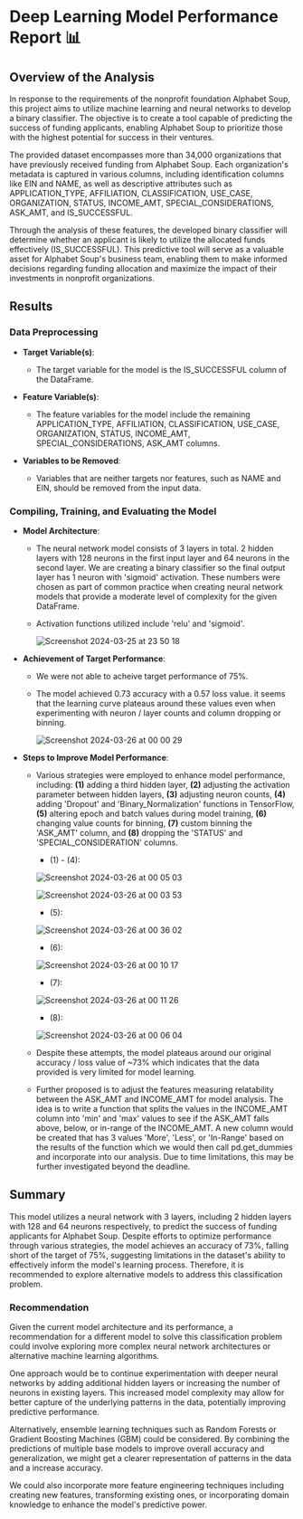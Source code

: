 # Deep Learning Model Performance Report 📊

## Overview of the Analysis

In response to the requirements of the nonprofit foundation Alphabet Soup, this project aims to utilize machine learning and neural networks to develop a binary classifier. The objective is to create a tool capable of predicting the success of funding applicants, enabling Alphabet Soup to prioritize those with the highest potential for success in their ventures.

The provided dataset encompasses more than 34,000 organizations that have previously received funding from Alphabet Soup. Each organization's metadata is captured in various columns, including identification columns like EIN and NAME, as well as descriptive attributes such as APPLICATION_TYPE, AFFILIATION, CLASSIFICATION, USE_CASE, ORGANIZATION, STATUS, INCOME_AMT, SPECIAL_CONSIDERATIONS, ASK_AMT, and IS_SUCCESSFUL.

Through the analysis of these features, the developed binary classifier will determine whether an applicant is likely to utilize the allocated funds effectively (IS_SUCCESSFUL). This predictive tool will serve as a valuable asset for Alphabet Soup's business team, enabling them to make informed decisions regarding funding allocation and maximize the impact of their investments in nonprofit organizations.

## Results

### Data Preprocessing

- **Target Variable(s)**:
  - The target variable for the model is the IS_SUCCESSFUL column of the DataFrame.

- **Feature Variable(s)**:
  - The feature variables for the model include the remaining APPLICATION_TYPE, AFFILIATION, CLASSIFICATION, USE_CASE, ORGANIZATION, STATUS, INCOME_AMT, SPECIAL_CONSIDERATIONS, ASK_AMT columns.

- **Variables to be Removed**:
  - Variables that are neither targets nor features, such as NAME and EIN, should be removed from the input data.

### Compiling, Training, and Evaluating the Model

- **Model Architecture**:
  - The neural network model consists of 3 layers in total. 2 hidden layers with 128 neurons in the first input layer and 64 neurons in the second layer. We are creating a binary classifier so the final output layer has 1 neuron with 'sigmoid' activation. These numbers were chosen as part of common practice when creating neural network models that provide a moderate level of complexity for the given DataFrame. 
  - Activation functions utilized include 'relu' and 'sigmoid'.

    ![Screenshot 2024-03-25 at 23 50 18](https://github.com/imnana18/deep-learning-challenge/assets/147445115/9b04e4e0-a7cf-40db-92da-9e92384d9d9f)

- **Achievement of Target Performance**:
  - We were not able to acheive target performance of 75%. 
  - The model achieved 0.73 accuracy with a 0.57 loss value. it seems that the learning curve plateaus around these values even when experimenting with neuron / layer counts and column dropping or binning.

    ![Screenshot 2024-03-26 at 00 00 29](https://github.com/imnana18/deep-learning-challenge/assets/147445115/671c5a2e-6bef-4a17-a72b-7b849d785ba0)

- **Steps to Improve Model Performance**:
  - Various strategies were employed to enhance model performance, including: __(1)__ adding a third hidden layer, __(2)__ adjusting the activation parameter between hidden layers, __(3)__ adjusting neuron counts, __(4)__ adding 'Dropout' and 'Binary_Normalization' functions in TensorFlow, __(5)__ altering epoch and batch values during model training, __(6)__ changing value counts for binning, __(7)__ custom binning the 'ASK_AMT' column, and __(8)__ dropping the 'STATUS' and 'SPECIAL_CONSIDERATION' columns.
      - (1) - (4):
        
    ![Screenshot 2024-03-26 at 00 05 03](https://github.com/imnana18/deep-learning-challenge/assets/147445115/398e22e7-8fa5-49e8-809c-34a1e51d8540)

    ![Screenshot 2024-03-26 at 00 03 53](https://github.com/imnana18/deep-learning-challenge/assets/147445115/cb8ee41f-c1f6-4d51-92c0-98d216898e1e)

      - (5):
        
    ![Screenshot 2024-03-26 at 00 36 02](https://github.com/imnana18/deep-learning-challenge/assets/147445115/0c42b7de-f233-4f78-83cb-24d17bbf9cf6)

      - (6):

     ![Screenshot 2024-03-26 at 00 10 17](https://github.com/imnana18/deep-learning-challenge/assets/147445115/a3700594-9ffa-48c1-b787-fff75d806fd0)

      - (7):
    
    ![Screenshot 2024-03-26 at 00 11 26](https://github.com/imnana18/deep-learning-challenge/assets/147445115/932a4889-c210-4bf3-9f95-60132817b7a8)

      - (8):
    
    ![Screenshot 2024-03-26 at 00 06 04](https://github.com/imnana18/deep-learning-challenge/assets/147445115/de6acd02-121d-45b6-92c8-31b0fc91ac2a)

  - Despite these attempts, the model plateaus around our original accuracy / loss value of ~73% which indicates that the data provided is very limited for model learning.

  - Further proposed is to adjust the features measuring relatability between the ASK_AMT and INCOME_AMT for model analysis. The idea is to write a function that splits the values in the INCOME_AMT column into 'min' and 'max' values to see if the ASK_AMT falls above, below, or in-range of the INCOME_AMT. A new column would be created that has 3 values 'More', 'Less', or 'In-Range' based on the results of the function which we would then call pd.get_dummies and incorporate into our analysis. Due to time limitations, this may be further investigated beyond the deadline.

    
## Summary

This model utilizes a neural network with 3 layers, including 2 hidden layers with 128 and 64 neurons respectively, to predict the success of funding applicants for Alphabet Soup. Despite efforts to optimize performance through various strategies, the model achieves an accuracy of 73%, falling short of the target of 75%, suggesting limitations in the dataset's ability to effectively inform the model's learning process. Therefore, it is recommended to explore alternative models to address this classification problem.

### Recommendation

Given the current model architecture and its performance, a recommendation for a different model to solve this classification problem could involve exploring more complex neural network architectures or alternative machine learning algorithms.

One approach would be to continue experimentation with deeper neural networks by adding additional hidden layers or increasing the number of neurons in existing layers. This increased model complexity may allow for better capture of the underlying patterns in the data, potentially improving predictive performance.

Alternatively, ensemble learning techniques such as Random Forests or Gradient Boosting Machines (GBM) could be considered. By combining the predictions of multiple base models to improve overall accuracy and generalization, we might get a clearer representation of patterns in the data and a increase accuracy.

We could also incorporate more feature engineering techniques including creating new features, transforming existing ones, or incorporating domain knowledge to enhance the model's predictive power.
